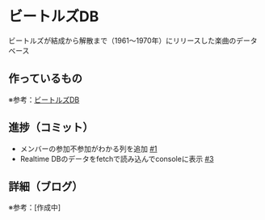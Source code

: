 # ビートルズDB

ビートルズが結成から解散まで（1961〜1970年）にリリースした楽曲のデータベース

## 作っているもの

※参考：[ビートルズDB](https://beatles-db.vercel.app/)

## 進捗（コミット）

- メンバーの参加不参加がわかる列を追加 [#1](https://github.com/ryo-i/beatles-db/issues/1)
- Realtime DBのデータをfetchで読み込んでconsoleに表示 [#3](https://github.com/ryo-i/beatles-db/issues/3)

## 詳細（ブログ）

※参考：[作成中]